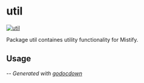 # util

[![util](https://godoc.org/github.com/mistifyio/util?status.png)](https://godoc.org/github.com/mistifyio/util)

Package util containes utility functionality for Mistify.

## Usage

--
*Generated with [godocdown](https://github.com/robertkrimen/godocdown)*
